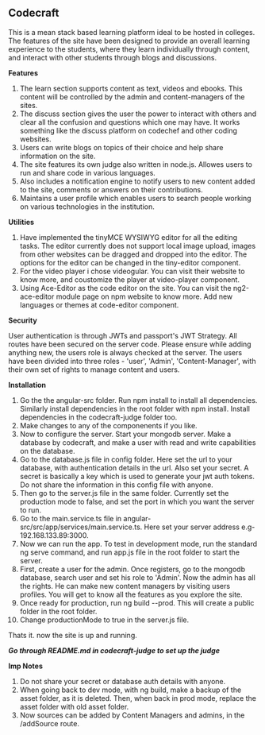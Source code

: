## Codecraft

This is a mean stack based learning platform ideal to be hosted in colleges. The features of the site have been designed to provide an overall learning experience to the students, where they learn individually through content, and interact with other students through blogs and discussions. 

**Features**

1. The learn section supports content as text, videos and ebooks. This content will be controlled by the admin and content-managers of the sites.
2. The discuss section gives the user the power to interact with others and clear all the confusion and questions which one may have. It works something like the discuss platform on codechef and other coding websites.  
3. Users can write blogs on topics of their choice and help share information on the site.
4. The site features its own judge also written in node.js. Allowes users to run and share code in various languages.
5. Also includes a notification engine to notify users to new content added to the site, comments or answers on their contributions.
6. Maintains a user profile which enables users to search people working on various technologies in the institution.

**Utilities** 

1. Have implemented the tinyMCE WYSIWYG editor for all the editing tasks. The editor currently does not support local image upload, images
from other websites can be dragged and dropped into the editor. The options for the editor can be changed in the tiny-editor component.
2. For the video player i chose videogular. You can visit their website to know more, and coustomize the player at video-player component.
3. Using Ace-Editor as the code editor on the site. You can visit the ng2-ace-editor module page on npm website to know more. Add new languages or themes at code-editor component.

**Security**

User authentication is through JWTs and passport's JWT Strategy. All routes have been secured on the server code. Please ensure while adding anything new, the users role is always checked at the server.
The users have been divided into three roles - 'user', 'Admin', 'Content-Manager', with their own set of rights to manage content and users.

**Installation**

1. Go the the angular-src folder. Run npm install to install all dependencies. Similarly install dependencies in the root folder with npm install. Install dependencies in the codecraft-judge folder too.
2. Make changes to any of the componenents if you like.
3. Now to configure the server. Start your mongodb server. Make a database by codecraft, and make a user with read and write capabilities on the database.
4. Go to the database.js file in config folder. Here set the url to your database, with authentication details in the url. Also set your secret. A secret is basically a key which is used to generate your 
jwt auth tokens. Do not share the information in this config file with anyone.
5. Then go to the server.js file in the same folder. Currently set the production mode to false, and set the port in which you want the server to run.
6. Go to the main.service.ts file in angular-src/src/app/services/main.service.ts. Here set your server address e.g- 192.168.133.89:3000.
7. Now we can run the app. To test in development mode, run the standard ng serve command, and run app.js file in the root folder to start the server.
8. First, create a user for the admin. Once registers, go to the mongodb database, search user and set his role to 'Admin'. Now the admin has
all the rights. He can make new content managers by visiting users profiles. You will get to know all the features as you explore the site.
9. Once ready for production, run ng build --prod. This will create a public folder in the root folder.
10. Change productionMode to true in the server.js file.

Thats it. now the site is up and running. 

***Go through README.md in codecraft-judge to set up the judge***

**Imp Notes**

1. Do not share your secret or database auth details with anyone.
2. When going back to dev mode, with ng build, make a backup of the asset folder, as it is deleted. Then, when back in prod mode, replace the asset folder with old asset folder.
3. Now sources can be added by Content Managers and admins, in the /addSource route.

